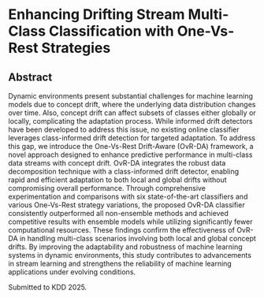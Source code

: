 # Enhancing Drifting Stream Multi-Class Classification with One-Vs-Rest Strategies

## Abstract
Dynamic environments present substantial challenges for machine learning models due to concept drift, where the underlying data distribution changes over time. Also, concept drift can affect subsets of classes either globally or locally, complicating the adaptation process. While informed drift detectors have been developed to address this issue, no existing online classifier leverages class-informed drift detection for targeted adaptation. To address this gap, we introduce the One-Vs-Rest Drift-Aware (OvR-DA) framework, a novel approach designed to enhance predictive performance in multi-class data streams with concept drift. OvR-DA integrates the robust data decomposition technique with a class-informed drift detector, enabling rapid and efficient adaptation to both local and global drifts without compromising overall performance. Through comprehensive experimentation and comparisons with six state-of-the-art classifiers and various One-Vs-Rest strategy variations, the proposed OvR-DA classifier consistently outperformed all non-ensemble methods and achieved competitive results with ensemble models while utilizing significantly fewer computational resources. These findings confirm the effectiveness of OvR-DA in handling multi-class scenarios involving both local and global concept drifts. By improving the adaptability and robustness of machine learning systems in dynamic environments, this study contributes to advancements in stream learning and strengthens the reliability of machine learning applications under evolving conditions.

Submitted to KDD 2025.
